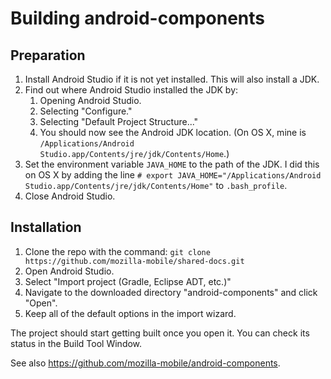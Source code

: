 # Building android-components #

## Preparation ##

1. Install Android Studio if it is not yet installed. This will also install a JDK.
2. Find out where Android Studio installed the JDK by:
    1. Opening Android Studio.
    2. Selecting "Configure."
    3. Selecting "Default Project Structure..."
    4. You should now see the Android JDK location. (On OS X, mine is `/Applications/Android Studio.app/Contents/jre/jdk/Contents/Home`.)
3. Set the environment variable `JAVA_HOME` to the path of the JDK. I did this on OS X by adding the line `# export JAVA_HOME="/Applications/Android Studio.app/Contents/jre/jdk/Contents/Home"` to `.bash_profile`.
4. Close Android Studio.

## Installation ##

1. Clone the repo with the command: `git clone https://github.com/mozilla-mobile/shared-docs.git`
2. Open Android Studio.
3. Select "Import project (Gradle, Eclipse ADT, etc.)"
4. Navigate to the downloaded directory "android-components" and click "Open".
5. Keep all of the default options in the import wizard.

The project should start getting built once you open it. You can check its status in the Build Tool Window.

See also https://github.com/mozilla-mobile/android-components.
